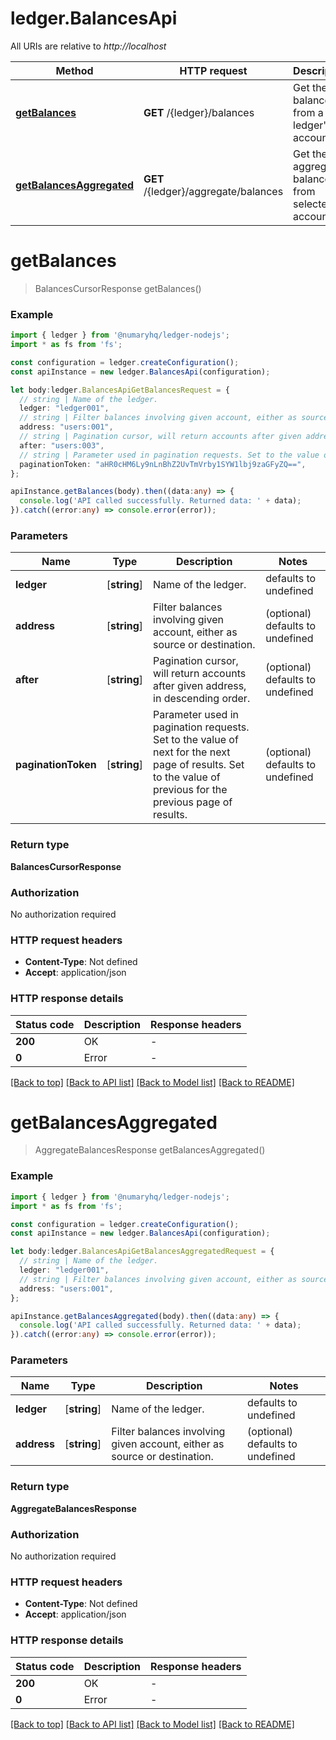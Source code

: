 # ledger.BalancesApi

All URIs are relative to *http://localhost*

Method | HTTP request | Description
------------- | ------------- | -------------
[**getBalances**](BalancesApi.md#getBalances) | **GET** /{ledger}/balances | Get the balances from a ledger&#39;s account
[**getBalancesAggregated**](BalancesApi.md#getBalancesAggregated) | **GET** /{ledger}/aggregate/balances | Get the aggregated balances from selected accounts


# **getBalances**
> BalancesCursorResponse getBalances()


### Example


```typescript
import { ledger } from '@numaryhq/ledger-nodejs';
import * as fs from 'fs';

const configuration = ledger.createConfiguration();
const apiInstance = new ledger.BalancesApi(configuration);

let body:ledger.BalancesApiGetBalancesRequest = {
  // string | Name of the ledger.
  ledger: "ledger001",
  // string | Filter balances involving given account, either as source or destination. (optional)
  address: "users:001",
  // string | Pagination cursor, will return accounts after given address, in descending order. (optional)
  after: "users:003",
  // string | Parameter used in pagination requests. Set to the value of next for the next page of results. Set to the value of previous for the previous page of results. (optional)
  paginationToken: "aHR0cHM6Ly9nLnBhZ2UvTmVrby1SYW1lbj9zaGFyZQ==",
};

apiInstance.getBalances(body).then((data:any) => {
  console.log('API called successfully. Returned data: ' + data);
}).catch((error:any) => console.error(error));
```


### Parameters

Name | Type | Description  | Notes
------------- | ------------- | ------------- | -------------
 **ledger** | [**string**] | Name of the ledger. | defaults to undefined
 **address** | [**string**] | Filter balances involving given account, either as source or destination. | (optional) defaults to undefined
 **after** | [**string**] | Pagination cursor, will return accounts after given address, in descending order. | (optional) defaults to undefined
 **paginationToken** | [**string**] | Parameter used in pagination requests. Set to the value of next for the next page of results. Set to the value of previous for the previous page of results. | (optional) defaults to undefined


### Return type

**BalancesCursorResponse**

### Authorization

No authorization required

### HTTP request headers

 - **Content-Type**: Not defined
 - **Accept**: application/json


### HTTP response details
| Status code | Description | Response headers |
|-------------|-------------|------------------|
**200** | OK |  -  |
**0** | Error |  -  |

[[Back to top]](#) [[Back to API list]](README.md#documentation-for-api-endpoints) [[Back to Model list]](README.md#documentation-for-models) [[Back to README]](README.md)

# **getBalancesAggregated**
> AggregateBalancesResponse getBalancesAggregated()


### Example


```typescript
import { ledger } from '@numaryhq/ledger-nodejs';
import * as fs from 'fs';

const configuration = ledger.createConfiguration();
const apiInstance = new ledger.BalancesApi(configuration);

let body:ledger.BalancesApiGetBalancesAggregatedRequest = {
  // string | Name of the ledger.
  ledger: "ledger001",
  // string | Filter balances involving given account, either as source or destination. (optional)
  address: "users:001",
};

apiInstance.getBalancesAggregated(body).then((data:any) => {
  console.log('API called successfully. Returned data: ' + data);
}).catch((error:any) => console.error(error));
```


### Parameters

Name | Type | Description  | Notes
------------- | ------------- | ------------- | -------------
 **ledger** | [**string**] | Name of the ledger. | defaults to undefined
 **address** | [**string**] | Filter balances involving given account, either as source or destination. | (optional) defaults to undefined


### Return type

**AggregateBalancesResponse**

### Authorization

No authorization required

### HTTP request headers

 - **Content-Type**: Not defined
 - **Accept**: application/json


### HTTP response details
| Status code | Description | Response headers |
|-------------|-------------|------------------|
**200** | OK |  -  |
**0** | Error |  -  |

[[Back to top]](#) [[Back to API list]](README.md#documentation-for-api-endpoints) [[Back to Model list]](README.md#documentation-for-models) [[Back to README]](README.md)


